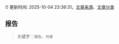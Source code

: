 :alarm_clock: 更新时间: 2025-10-04 23:36:31。[文章来源](/README.md)、[文章分类](/TAGS.md)

## 报告


> 关键字：`报告`、`月报`



